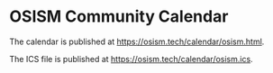 # OSISM Community Calendar

The calendar is published at <https://osism.tech/calendar/osism.html>.

The ICS file is published at <https://osism.tech/calendar/osism.ics>.
